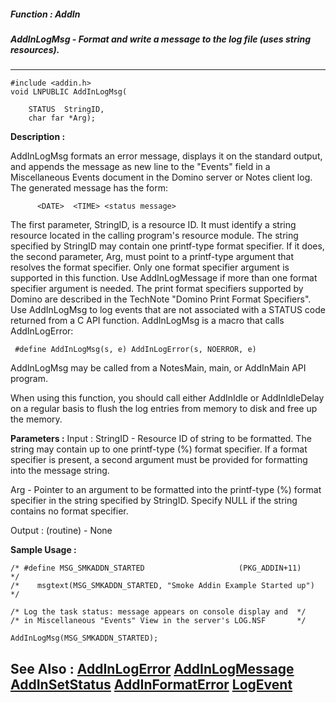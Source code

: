 ##### Function : AddIn
##### AddInLogMsg - Format and write a message to the log file (uses string resources).
---
```
#include <addin.h>
void LNPUBLIC AddInLogMsg(

	STATUS  StringID,
	char far *Arg);
```
**Description :**

AddInLogMsg formats an error message, displays it on the standard output, and 
appends the message as new line to the "Events" field in a Miscellaneous Events 
document in the  Domino server or Notes client log.  The generated message has 
the form:
 
          <DATE>  <TIME> <status message>

The first parameter, StringID, is a resource ID. It must identify a string 
resource located in the calling program's resource module. The string specified 
by StringID may contain one printf-type format specifier. If it does, the 
second parameter, Arg, must point to a printf-type argument that resolves the 
format specifier.  Only one format specifier argument is supported in this 
function.  Use AddInLogMessage if more than one format specifier argument is 
needed.  The print format specifiers supported by Domino are described in the 
TechNote "Domino Print Format Specifiers".
Use AddInLogMsg to log events that are not associated with a STATUS code 
returned from a C API function. AddInLogMsg is a macro that calls AddInLogError:

     #define AddInLogMsg(s, e) AddInLogError(s, NOERROR, e)

 AddInLogMsg may be called from a NotesMain, main, or AddInMain API program. 

When using this function, you should call either AddInIdle or AddInIdleDelay on 
a regular basis to flush the log entries from memory to disk and free up the 
memory.

**Parameters :**
Input :
StringID  -  Resource ID of string to be formatted.  The string may contain up to one printf-type (%) format specifier.  If a format specifier is present, a second argument must be provided for formatting into the message string.

Arg  -  Pointer to an argument to be formatted into the  printf-type (%) format specifier in the string specified by StringID.  Specify NULL if the string contains no format specifier.

Output :
(routine)  -  None



**Sample Usage :**
```
/* #define MSG_SMKADDN_STARTED                     (PKG_ADDIN+11)    */
/*    msgtext(MSG_SMKADDN_STARTED, "Smoke Addin Example Started up") */
   
/* Log the task status: message appears on console display and  */
/* in Miscellaneous "Events" View in the server's LOG.NSF       */

AddInLogMsg(MSG_SMKADDN_STARTED);
```
**See Also :**
[AddInLogError](/reference/Func/AddInLogError)
[AddInLogMessage](/reference/Func/AddInLogMessage)
[AddInSetStatus](/reference/Func/AddInSetStatus)
[AddInFormatError](/reference/Func/AddInFormatError)
[LogEvent](/reference/Func/LogEvent)
---
